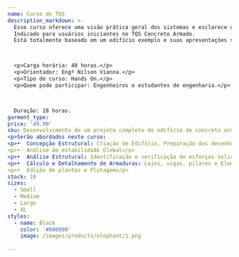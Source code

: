 ```yaml
---
name: Curso de TQS
description_markdown: >-
  Esse curso oferece uma visão prática geral dos sistemas e esclarece o funcionamento dos principais comandos básicos e avançados do TQS.
  Indicado para usuários iniciantes no TQS Concreto Armado.
  Está totalmente baseado em um edifício exemplo e suas apresentações são compostas por slides explicativos e comentados, acompanhados da operação real do sistema, onde cada aluno irá utilizar computador fornecido pela instituição.



  <p>Carga horária: 40 horas.</p>
  <p>Orientador: Engº Nilson Vianna.</p>
  <p>Tipo de curso: Hands On.</p>
  <p>Quem pode participar: Engenheiros e estudantes de engenharia.</p>



  Duração: 18 horas.
garment_type:
price: '49.90'
sku: Desenvolvimento de um projeto completo de edifício de concreto armado – Verificação e análise dos resultados do projeto desenvolvido no curso.
<p>Serão abordados neste curso:
<p>•  Concepção Estrutural: Criação de Edifício, Preparação dos desenhos de arquitetura de definição dos elementos estruturais no Modelador Estrutural</p>
<p>•  Análise de estabilidade Global</p>
<p>•  Análise Estrutural: Identificação e verificação de esforços solicitantes em Grelha e Pórtico Espacial</p>
<p>•  Cálculo e Detalhamento de Armaduras: Lajes, vigas, pilares e Elementos de fundação</p>
<p>•  Edição de plantas e Plotagem</p>
stock: 10
sizes:
  - Small
  - Medium
  - Large
  - XL
styles:
  - name: Black
    color: '#000000'
    image: /images/products/elephant/1.png
  
---
```


